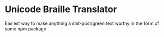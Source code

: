 # Unicode Braille Translator
Easiest way to make anything a shit-post/green text worthy in the form of some npm package

